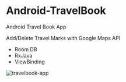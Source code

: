 # Android-TravelBook

Android Travel Book App 

Add/Delete Travel Marks with Google Maps API

- Room DB
- RxJava
- ViewBinding

![travelbook-app](https://user-images.githubusercontent.com/41263850/132055694-49e0a0e9-6751-44fc-8dfd-5246a48ec901.png)



